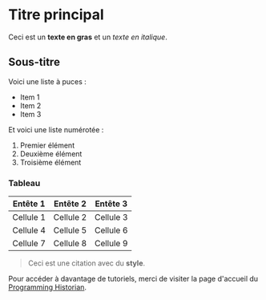 # Titre principal

Ceci est un **texte en gras** et un *texte en italique*.

## Sous-titre

Voici une liste à puces :

- Item 1
- Item 2
- Item 3

Et voici une liste numérotée :

1. Premier élément
2. Deuxième élément
3. Troisième élément

### Tableau

| Entête 1 | Entête 2 | Entête 3 |
| --- | --- | --- |
| Cellule 1 | Cellule 2 | Cellule 3 |
| Cellule 4 | Cellule 5 | Cellule 6 |
| Cellule 7 | Cellule 8 | Cellule 9 |

> Ceci est une citation avec du **style**.

Pour accéder à davantage de tutoriels, merci de visiter la page d'accueil du [Programming Historian](/ "Programming Historian main page").

